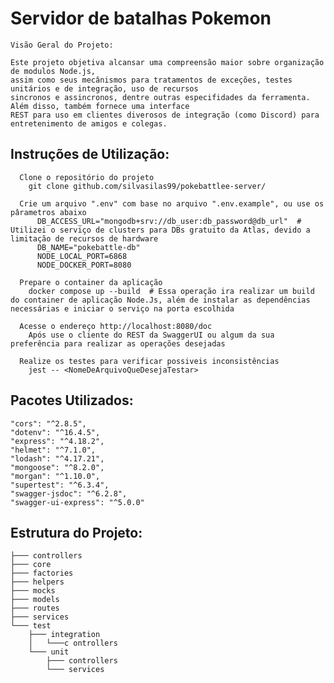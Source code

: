 # Servidor de batalhas Pokemon
    Visão Geral do Projeto: 
    
    Este projeto objetiva alcansar uma compreensão maior sobre organização de modulos Node.js, 
    assim como seus mecânismos para tratamentos de exceções, testes unitários e de integração, uso de recursos 
    sincronos e assincronos, dentre outras especifidades da ferramenta. Além disso, também fornece uma interface
    REST para uso em clientes diverosos de integração (como Discord) para entretenimento de amigos e colegas.
    
## Instruções de Utilização: 
      Clone o repositório do projeto
        git clone github.com/silvasilas99/pokebattlee-server/

      Crie um arquivo ".env" com base no arquivo ".env.example", ou use os pârametros abaixo
          DB_ACCESS_URL="mongodb+srv://db_user:db_password@db_url"  # Utilizei o serviço de clusters para DBs gratuito da Atlas, devido a limitação de recursos de hardware
          DB_NAME="pokebattle-db"
          NODE_LOCAL_PORT=6868
          NODE_DOCKER_PORT=8080

      Prepare o container da aplicação
        docker compose up --build  # Essa operação ira realizar um build do container de aplicação Node.Js, além de instalar as dependências necessárias e iniciar o serviço na porta escolhida

      Acesse o endereço http://localhost:8080/doc
        Após use o cliente do REST da SwaggerUI ou algum da sua preferência para realizar as operações desejadas

      Realize os testes para verificar possiveis inconsistências
        jest -- <NomeDeArquivoQueDesejaTestar>
        
## Pacotes Utilizados: 
    "cors": "^2.8.5",
    "dotenv": "^16.4.5",
    "express": "^4.18.2",
    "helmet": "^7.1.0",
    "lodash": "^4.17.21",
    "mongoose": "^8.2.0",
    "morgan": "^1.10.0",
    "supertest": "^6.3.4",
    "swagger-jsdoc": "^6.2.8",
    "swagger-ui-express": "^5.0.0"

## Estrutura do Projeto:
    ├─── controllers
    ├─── core
    ├─── factories
    ├─── helpers
    ├─── mocks
    ├─── models
    ├─── routes
    ├─── services
    └─── test
        ├─── integration
        │   └───c ontrollers
        └─── unit
            ├─── controllers
            └─── services
